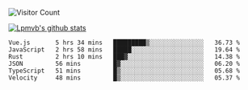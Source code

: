 ![Visitor Count](https://profile-counter.glitch.me/Lpmvb/count.svg)

[![Lpmvb's github stats](https://github-readme-stats.vercel.app/api?username=lpmvb&show_icons=true&title_color=fff&icon_color=79ff97&text_color=9f9f9f&bg_color=151515)](https://github.com/anuraghazra/github-readme-stats)

<!--
Here are some ideas to get you started:

- 🔭 I’m currently working on ...
- 🌱 I’m currently learning ...
- 👯 I’m looking to collaborate on ...
- 🤔 I’m looking for help with ...
- 💬 Ask me about ...
- 📫 How to reach me: ...
- 😄 Pronouns: ...
- ⚡ Fun fact: ...
-->

<!--START_SECTION:waka-->

```text
Vue.js       5 hrs 34 mins   █████████▒░░░░░░░░░░░░░░░   36.73 %
JavaScript   2 hrs 58 mins   █████░░░░░░░░░░░░░░░░░░░░   19.64 %
Rust         2 hrs 10 mins   ███▓░░░░░░░░░░░░░░░░░░░░░   14.38 %
JSON         56 mins         █▓░░░░░░░░░░░░░░░░░░░░░░░   06.20 %
TypeScript   51 mins         █▒░░░░░░░░░░░░░░░░░░░░░░░   05.68 %
Velocity     48 mins         █▒░░░░░░░░░░░░░░░░░░░░░░░   05.37 %
```

<!--END_SECTION:waka-->
